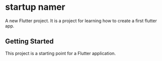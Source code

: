 # startup namer

A new Flutter project.
It is a project for learning how to create a first flutter app.

## Getting Started

This project is a starting point for a Flutter application.
